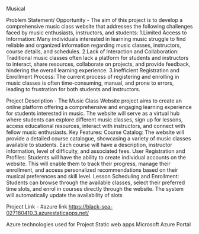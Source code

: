 Musical

Problem Statement/ Opportunity -
The aim of this project is to develop a comprehensive music class website that addresses the following challenges faced by music enthusiasts, instructors, and students:
1.Limited Access to Information: Many individuals interested in learning music struggle to find reliable and organized information regarding music classes, instructors, course details, and schedules.
2.Lack of Interaction and Collaboration: Traditional music classes often lack a platform for students and instructors to interact, share resources, collaborate on projects, and provide feedback, hindering the overall learning experience.
3.Inefficient Registration and Enrollment Process: The current process of registering and enrolling in music classes is often time-consuming, manual, and prone to errors, leading to frustration for both students and instructors.

Project Description -
The Music Class Website project aims to create an online platform offering a comprehensive and engaging learning experience for students interested in music. The website will serve as a virtual hub where students can explore different music classes, sign up for lessons, access educational resources, interact with instructors, and connect with fellow music enthusiasts.
Key Features:
Course Catalog: The website will provide a detailed course catalogue, showcasing a variety of music classes available to students. Each course will have a description, instructor information, level of difficulty, and associated fees.
User Registration and Profiles: Students will have the ability to create individual accounts on the website. This will enable them to track their progress, manage their enrollment, and access personalized recommendations based on their musical preferences and skill level.
Lesson Scheduling and Enrollment: Students can browse through the available classes, select their preferred time slots, and enrol in courses directly through the website. The system will automatically update the availability of slots

Project Link - #azure link https://black-sea-027180410.3.azurestaticapps.net/

Azure technologies used for Project
Static web apps
Microsoft Azure Portal


